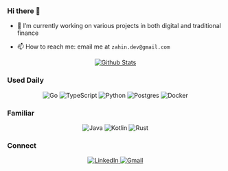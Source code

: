 ### Hi there 👋

- 🔭 I’m currently working on various projects in both digital and traditional finance
<!-- - 🌱 I’m currently learning how `Neural Networks` work -->
- 📫 How to reach me: email me at `zahin.dev@gmail.com`

<p align="center">
  <a href="https://github.com/anuraghazra/github-readme-stats">
    <img src="https://github-readme-stats.vercel.app/api?username=zahin-mohammad&hide=stars&count_private=true&show_icons=true" alt="Github Stats">
  </a>
</p>

### Used Daily
<p align="center">
  <img alt="Go" src="https://img.shields.io/badge/go-%2300ADD8.svg?&style=for-the-badge&logo=go&logoColor=white">
  <img alt="TypeScript" src="https://img.shields.io/badge/typescript%20-%23007ACC.svg?&style=for-the-badge&logo=typescript&logoColor=white"/>
  <img alt="Python" src="https://img.shields.io/badge/python%20-%2314354C.svg?&style=for-the-badge&logo=python&logoColor=white"/>
  <img alt="Postgres" src ="https://img.shields.io/badge/postgres-%23316192.svg?&style=for-the-badge&logo=postgresql&logoColor=white"/>
  <img alt="Docker" src="https://img.shields.io/badge/docker-%230db7ed.svg?style=for-the-badge&logo=docker&logoColor=white">


</p>

### Familiar
<p align="center">
   <img alt="Java" src="https://img.shields.io/badge/java-%23ED8B00.svg?&style=for-the-badge&logo=java&logoColor=white"/>
  <img alt="Kotlin" src="https://img.shields.io/badge/kotlin-%230095D5.svg?&style=for-the-badge&logo=kotlin&logoColor=white"/>
  <img alt="Rust" src="https://img.shields.io/badge/rust-%23000000.svg?&style=for-the-badge&logo=rust&logoColor=white"/>
</p>

### Connect
<p align="center">
  <a href="https://www.linkedin.com/in/zahin-m/">
    <img alt="LinkedIn" src="https://img.shields.io/badge/linkedin%20-%230077B5.svg?&style=for-the-badge&logo=linkedin&logoColor=white"/>
  </a>
  <a href="mailto:zahin.dev@gmail.com">
    <img alt="Gmail" src="https://img.shields.io/badge/Gmail-D14836?style=for-the-badge&logo=gmail&logoColor=white" />
  </a>
</p>
